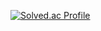 [![Solved.ac Profile](http://mazassumnida.wtf/api/v2/generate_badge?boj=백준아이디)](https://solved.ac/ghkdtjsdks/)
